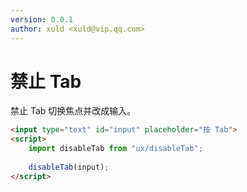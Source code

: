 ```yaml
---
version: 0.0.1
author: xuld <xuld@vip.qq.com>
---
```

# 禁止 Tab
禁止 Tab 切换焦点并改成输入。

```html demo doc
<input type="text" id="input" placeholder="按 Tab">
<script>
    import disableTab from "ux/disableTab";
    
    disableTab(input);
</script>
```

